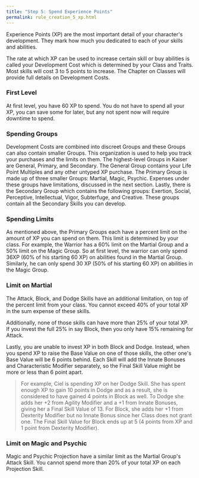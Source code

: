 ```yaml
---
title: "Step 5: Spend Experience Points"
permalink: rule_creation_5_xp.html
---
```


Experience Points (XP) are the most important detail of your character's development. They mark how much you dedicated to each of your skills and abilities. 

The rate at which XP can be used to increase certain skill or buy abilities is called your Development Cost which is determined by your Class and Traits. Most skills will cost 3 to 5 points to increase. The Chapter on Classes will provide full details on Development Costs.

### First Level
At first level, you have 60 XP to spend. You do not have to spend all your XP, you can save some for later, but any not spent now will require downtime to spend.

### Spending Groups
Development Costs are combined into discreet Groups and these Groups can also contain smaller Groups. This organization is used to help you track your purchases and the limits on them. The highest-level Groups in Kaiser are General, Primary, and Secondary. The General Group contains your Life Point Multiples and any other untyped XP purchase. The Primary Group is made up of three smaller Groups: Martial, Magic, Psychic. Expenses under these groups have limitations, discussed in the next section. Lastly, there is the Secondary Group which contains the following groups: Exertion, Social, Perceptive, Intellectual, Vigor, Subterfuge, and Creative. These groups contain all the Secondary Skills you can develop.

### Spending Limits
As mentioned above, the Primary Groups each have a percent limit on the amount of XP you can spend on them. This limit is determined by your class. For example, the Warrior has a 60% limit on the Martial Group and a 50% limit on the Magic Group. So at first level, the warrior can only spend 36XP (60% of his starting 60 XP) on abilities found in the Martial Group. Similarly, he can only spend 30 XP (50% of his starting 60 XP) on abilities in the Magic Group. 

### Limit on Martial
The Attack, Block, and Dodge Skills have an additional limitation, on top of the percent limit from your class. You cannot exceed 40% of your total XP in the sum expense of these skills.

Additionally, none of those skills can have more than 25% of your total XP. If you invest the full 25% in say Block, then you only have 15% remaining for Attack.

Lastly, you are unable to invest XP in both Block and Dodge. Instead, when you spend XP to raise the Base Value on one of those skills, the other one's Base Value will be 6 points behind. Each Skill will add the Innate Bonuses and Characteristic Modifier separately, so the Final Skill Value might be more or less than 6 point apart.

> For example, Ciel is spending XP on her Dodge Skill. She has spent enough XP to gain 10 points in Dodge and as a result, she is considered to have gained 4 points in Block as well. To Dodge she adds her +2 from Agility Modifier and a +1 from Innate Bonuses, giving her a Final Skill Value of 13. For Block, she adds her +1 from Dexterity Modifier but no Innate Bonus since her Class does not grant one. The Final Skill Value for Block ends up at 5 (4 points from XP and 1 point from Dexterity Modifier).

### Limit on Magic and Psychic
Magic and Psychic Projection have a similar limit as the Martial Group's Attack Skill. You cannot spend more than 20% of your total XP on each Projection Skill.
